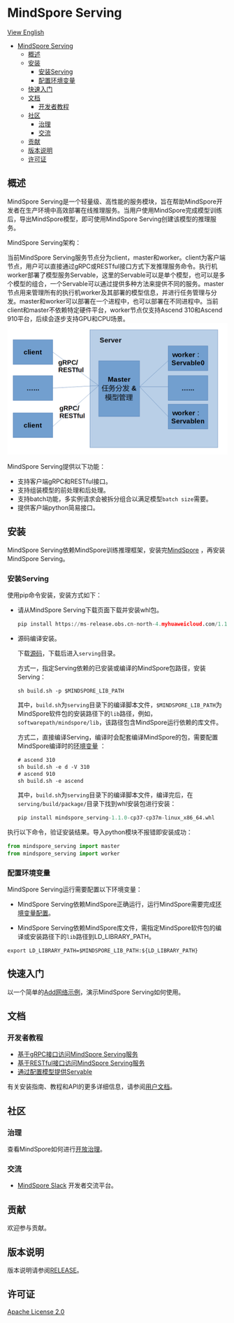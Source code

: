 # MindSpore Serving

[View English](./README.md)

<!-- TOC -->

- [MindSpore Serving](#mindspore-serving)
    - [概述](#概述)
    - [安装](#安装)
        - [安装Serving](#安装serving)
        - [配置环境变量](#配置环境变量)
    - [快速入门](#快速入门)
    - [文档](#文档)
        - [开发者教程](#开发者教程)
    - [社区](#社区)
        - [治理](#治理)
        - [交流](#交流)
    - [贡献](#贡献)
    - [版本说明](#版本说明)
    - [许可证](#许可证)

<!-- /TOC -->

## 概述

MindSpore Serving是一个轻量级、高性能的服务模块，旨在帮助MindSpore开发者在生产环境中高效部署在线推理服务。当用户使用MindSpore完成模型训练后，导出MindSpore模型，即可使用MindSpore Serving创建该模型的推理服务。  

MindSpore Serving架构：

当前MindSpore Serving服务节点分为client，master和worker。client为客户端节点，用户可以直接通过gRPC或RESTful接口方式下发推理服务命令。执行机worker部署了模型服务Servable，这里的Servable可以是单个模型，也可以是多个模型的组合，一个Servable可以通过提供多种方法来提供不同的服务。master节点用来管理所有的执行机worker及其部署的模型信息，并进行任务管理与分发。master和worker可以部署在一个进程中，也可以部署在不同进程中。当前client和master不依赖特定硬件平台，worker节点仅支持Ascend 310和Ascend 910平台，后续会逐步支持GPU和CPU场景。  
<img src="docs/architecture.png" alt="MindSpore Architecture" width="600"/>

MindSpore Serving提供以下功能：

- 支持客户端gRPC和RESTful接口。
- 支持组装模型的前处理和后处理。
- 支持batch功能，多实例请求会被拆分组合以满足模型`batch size`需要。
- 提供客户端python简易接口。

## 安装

MindSpore Serving依赖MindSpore训练推理框架，安装完[MindSpore](https://gitee.com/mindspore/mindspore#%E5%AE%89%E8%A3%85) ，再安装MindSpore Serving。

### 安装Serving

使用pip命令安装，安装方式如下：

- 请从MindSpore Serving下载页面下载并安装whl包。

    ```python
    pip install https://ms-release.obs.cn-north-4.myhuaweicloud.com/1.1.0/Serving/ascend/ubuntu_x86/mindspore_serving-1.1.0-cp37-cp37m-linux_x86_64.whl
    ```

- 源码编译安装。

    下载[源码](https://gitee.com/mindspore/serving)，下载后进入`serving`目录。

    方式一，指定Serving依赖的已安装或编译的MindSpore包路径，安装Serving：

    ```shell
    sh build.sh -p $MINDSPORE_LIB_PATH
    ```

    其中，`build.sh`为`serving`目录下的编译脚本文件，`$MINDSPORE_LIB_PATH`为MindSpore软件包的安装路径下的`lib`路径，例如，`softwarepath/mindspore/lib`，该路径包含MindSpore运行依赖的库文件。

    方式二，直接编译Serving，编译时会配套编译MindSpore的包，需要配置MindSpore编译时的[环境变量](https://gitee.com/mindspore/docs/blob/master/install/mindspore_ascend_install_source.md#配置环境变量) ：

    ```shell
    # ascend 310
    sh build.sh -e d -V 310
    # ascend 910
    sh build.sh -e ascend
    ```

    其中，`build.sh`为`serving`目录下的编译脚本文件，编译完后，在`serving/build/package/`目录下找到whl安装包进行安装：

    ```python
    pip install mindspore_serving-1.1.0-cp37-cp37m-linux_x86_64.whl
    ```

执行以下命令，验证安装结果。导入python模块不报错即安装成功：

```python
from mindspore_serving import master
from mindspore_serving import worker
```

### 配置环境变量

MindSpore Serving运行需要配置以下环境变量：

- MindSpore Serving依赖MindSpore正确运行，运行MindSpore需要完成[环境变量配置](https://gitee.com/mindspore/docs/blob/master/install/mindspore_ascend_install_pip.md#%E9%85%8D%E7%BD%AE%E7%8E%AF%E5%A2%83%E5%8F%98%E9%87%8F)。

- MindSpore Serving依赖MindSpore库文件，需指定MindSpore软件包的编译或安装路径下的`lib`路径到LD_LIBRARY_PATH。

```shell
export LD_LIBRARY_PATH=$MINDSPORE_LIB_PATH:${LD_LIBRARY_PATH}
```

## 快速入门

以一个简单的[Add网络示例](https://www.mindspore.cn/tutorial/inference/zh-CN/serving_example.html)，演示MindSpore Serving如何使用。

## 文档

### 开发者教程

- [基于gRPC接口访问MindSpore Serving服务](https://www.mindspore.cn/tutorial/inference/zh-CN/serving_grpc.html)
- [基于RESTful接口访问MindSpore Serving服务](https://www.mindspore.cn/tutorial/inference/zh-CN/serving_restful.html)
- [通过配置模型提供Servable](https://www.mindspore.cn/tutorial/inference/zh-CN/serving_model.html)

有关安装指南、教程和API的更多详细信息，请参阅[用户文档](https://gitee.com/mindspore/serving/tree/master/docs)。

## 社区

### 治理

查看MindSpore如何进行[开放治理](https://gitee.com/mindspore/community/blob/master/governance.md)。

### 交流

- [MindSpore Slack](https://join.slack.com/t/mindspore/shared_invite/zt-dgk65rli-3ex4xvS4wHX7UDmsQmfu8w) 开发者交流平台。

## 贡献

欢迎参与贡献。

## 版本说明

版本说明请参阅[RELEASE](RELEASE.md)。

## 许可证

[Apache License 2.0](LICENSE)

